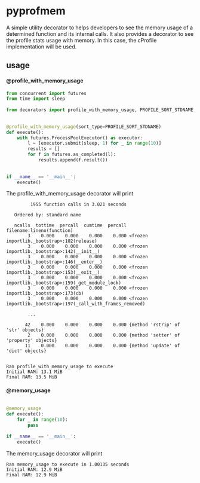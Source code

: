 # pyprofmem

A simple utility decorator to helps developers to see the memory usage of a determined function and its internal calls. It also provides a decorator to see the profile stats usage with memory. In this case, the cProfile implementation will be used.

## usage

#### @profile_with_memory_usage 

```python
from concurrent import futures
from time import sleep
 
from decorators import profile_with_memory_usage, PROFILE_SORT_STDNAME
 
 
@profile_with_memory_usage(sort_type=PROFILE_SORT_STDNAME)
def execute():
    with futures.ProcessPoolExecutor() as executor:
        l = [executor.submit(sleep, 1) for _ in range(10)]
        results = []
        for f in futures.as_completed(l):
            results.append(f.result())
 
  
if __name__ == '__main__':
    execute()
```

The profile_with_memory_usage decorator will print
 
```
         1955 function calls in 3.021 seconds
 
   Ordered by: standard name

   ncalls  tottime  percall  cumtime  percall filename:lineno(function)
        3    0.000    0.000    0.000    0.000 <frozen importlib._bootstrap>:102(release)
        3    0.000    0.000    0.000    0.000 <frozen importlib._bootstrap>:142(__init__)
        3    0.000    0.000    0.000    0.000 <frozen importlib._bootstrap>:146(__enter__)
        3    0.000    0.000    0.000    0.000 <frozen importlib._bootstrap>:153(__exit__)
        3    0.000    0.000    0.000    0.000 <frozen importlib._bootstrap>:159(_get_module_lock)
        3    0.000    0.000    0.000    0.000 <frozen importlib._bootstrap>:173(cb)
        3    0.000    0.000    0.000    0.000 <frozen importlib._bootstrap>:197(_call_with_frames_removed)
      
        ...
 
       42    0.000    0.000    0.000    0.000 {method 'rstrip' of 'str' objects}
        2    0.000    0.000    0.000    0.000 {method 'setter' of 'property' objects}
       11    0.000    0.000    0.000    0.000 {method 'update' of 'dict' objects}
 
 
Ran profile_with_memory_usage to execute
Initial RAM: 13.1 MiB
Final RAM: 13.5 MiB
```

#### @memory_usage
 
```python
 
@memory_usage
def execute():
    for _ in range(10):
        pass
 
if __name__ == '__main__':
    execute()
```

The memory_usage decorator will print 

```
Ran memory_usage to execute in 1.00135 seconds
Initial RAM: 12.9 MiB
Final RAM: 12.9 MiB
```